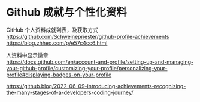 # Github 成就与个性化资料

GitHub 个人资料成就列表，及获取方式  
https://github.com/Schweinepriester/github-profile-achievements  
https://blog.zhheo.com/p/e57c4cc6.html

人资料中显示徽章  
https://docs.github.com/en/account-and-profile/setting-up-and-managing-your-github-profile/customizing-your-profile/personalizing-your-profile#displaying-badges-on-your-profile

https://github.blog/2022-06-09-introducing-achievements-recognizing-the-many-stages-of-a-developers-coding-journey/
